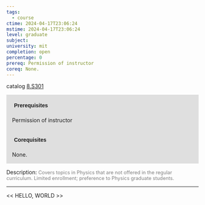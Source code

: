```yaml
---
tags:
  - course
ctime: 2024-04-17T23:06:24
mstime: 2024-04-17T23:06:24
level: graduate
subject: 
university: mit
completion: open
percentage: 0
prereq: Permission of instructor
coreq: None.
---
```


catalog [8.S301](http://student.mit.edu/catalog/m8b.html#8.S301)

<span style="display: block; padding: 15px; background-color: rgb(100, 100, 100, 0.2);"><font id="m_prereq3779_0" style="display: block; font-family: Arial, sans-serif; font-weight: bold; padding: 5px">Prerequisites</font><br><span id="prereq3779_0">Permission of instructor</span></span>
<span style="display: block; padding: 15px; background-color: rgb(100, 100, 100, 0.2);"><font id="m_coreq3779_0" style="display: block; font-family: Arial, sans-serif; font-weight: bold; padding: 5px">Corequisites</font><br><span id="coreq3779_0">None.</span></span>

<font style="">Description:</font>
<font style="color: grey; font-size: 0.8rem;">Covers topics in Physics that are not offered in the regular curriculum. Limited enrollment; preference to Physics graduate students.</font>



---

<< HELLO, WORLD >>
